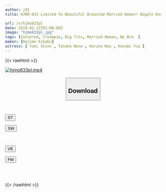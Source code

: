 ```yaml
---
author: j91
title: HJMO-633 Limited To Beautiful Breasted Married Women! Nipple Kneading Endurance Game Tournament A Married Woman Whose Nipples, Which Show Through Without A Bra, Have Been Hardened For A Long Time And Whose Sensitivity Has Exploded, Can't Refuse To Be Creampied When A Big Dick Is Shown To Her! ? 3

url: /v/hjmo633pl
date: 2024-01-12T01:08:00Z
image: "hjmo633pl.jpg"
tags: [Censored, Creampie, Big Tits, Married Woman, No Bra	]
maker: [Hajime Kikaku]
actress: [ Yumi Shion , Tanaka Nene , Haruna Noa , Kasumi Yua ]
---
```



{{< rawhtml >}}

<div class="video" data-videoid="vl1BMyJLrLC491w">
    <a href="javascript:;">
        <img src="/v/hjmo633pl/hjmo633pl.jpg" width="WIDTH" height="HEIGHT" alt="hjmo633pl.mp4" loading="lazy">
    </a>
</div>

<script type="text/javascript" src="https://j91.asia/asset/on-demand-st.js"></script>

<br>
  <link rel="stylesheet" href="https://j91.asia/asset/bs5.css">
  
  <center>
  <button class="btn btn-primary" type="button" data-bs-toggle="collapse" data-bs-target=".multi-collapse" aria-expanded="false" aria-controls="multiCollapseExample1 multiCollapseExample2"><h2>Download</h2></button></center>
</p>
<div class="row">
  <div class="col">
    <div class="collapse multi-collapse" id="multiCollapseExample1">
      <div class="card card-body">
	      	      <br>
<div class="buttons">  
<p><a href="https://streamtape.to/v/vl1BMyJLrLC491w" target="_blank"><button class="btn-hover color-3"><i class="fa fa-download"></i> ST</button></a></p>
<p><a href="https://flaswish.com/z8o5kuu48h7p" target="_blank"><button class="btn-hover color-2"><i class="fa fa-download"></i> SW</button></a></p></div>
    </div>
  </div>
</div>
  <div class="col">
    <div class="collapse multi-collapse" id="multiCollapseExample2">
      <div class="card card-body">
	      <br>
<div class="buttons">
<p><a href="https://veev.to/d/2FNXYQU323OlVVApSbu4OJwH2inBFFOgqOwKlUp" target="_blank"><button class="btn-hover color-9"><i class="fa fa-download"></i> VE</button></a></p>
<p><a href="https://filemoon.sx/d/60cnbtu3ofn1" target="_blank"><button class="btn-hover color-8"><i class="fa fa-download"></i> FM</button></a></p></div>
<br><br>
      </div>
    </div>
  </div>
</div>

{{< /rawhtml >}}